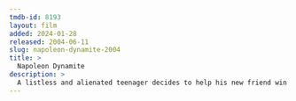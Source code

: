 ```yaml
---
tmdb-id: 8193
layout: film
added: 2024-01-28
released: 2004-06-11
slug: napoleon-dynamite-2004
title: >
  Napoleon Dynamite
description: >
  A listless and alienated teenager decides to help his new friend win the class presidency in their small western high school, while he must deal with his bizarre family life back home.
---
```

